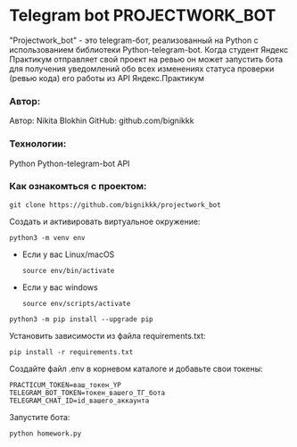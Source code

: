 # Telegram bot PROJECTWORK_BOT

"Projectwork_bot" - это telegram-бот, реализованный на Python с использованием библиотеки Python-telegram-bot. Когда студент Яндекс Практикум отправляет свой проект на ревью он может запустить бота для получения уведомлений обо всех изменениях статуса проверки (ревью кода) его работы из API Яндекс.Практикум

### Автор:

Автор: Nikita Blokhin
GitHub: github.com/bignikkk

### Технологии:

Python
Python-telegram-bot
API

### Как ознакомться с проектом:

```
git clone https://github.com/bignikkk/projectwork_bot
```

Cоздать и активировать виртуальное окружение:

```
python3 -m venv env
```

* Если у вас Linux/macOS

    ```
    source env/bin/activate
    ```

* Если у вас windows

    ```
    source env/scripts/activate
    ```

```
python3 -m pip install --upgrade pip
```

Установить зависимости из файла requirements.txt:

```
pip install -r requirements.txt
```

Создайте файл .env в корневом каталоге и добавьте свои токены:

```
PRACTICUM_TOKEN=ваш_токен_YP
TELEGRAM_BOT_TOKEN=токен_вашего_ТГ_бота
TELEGRAM_CHAT_ID=id_вашего_аккаунта
```

Запустите бота:

```
python homework.py
```